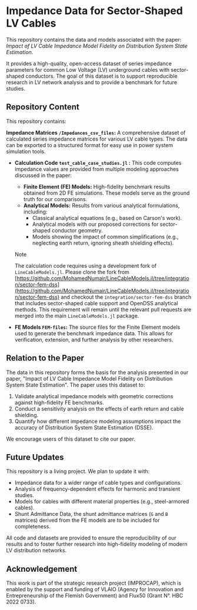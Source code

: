 # Impedance Data for Sector-Shaped LV Cables

This repository contains the data and models associated with the paper: *Impact of LV Cable Impedance Model Fidelity on Distribution System State Estimation*.

It provides a high-quality, open-access dataset of series impedance parameters for common Low Voltage (LV) underground cables with sector-shaped conductors. The goal of this dataset is to support reproducible research in LV network analysis and to provide a benchmark for future studies.

## Repository Content

This repository contains:

**Impedance Matrices `/Impedances_csv_files`:** A comprehensive dataset of calculated series impedance matrices for various LV cable types. The data can be exported to a structured format for easy use in power system simulation tools.
*   **Calculation Code `test_cable_case_studies.jl` :**  This code computes impedance values are provided from multiple modeling approaches discussed in the paper:
    *   **Finite Element (FE) Models:** High-fidelity benchmark results obtained from 2D FE simulations. These models serve as the ground truth for our comparisons.
    *   **Analytical Models:** Results from various analytical formulations, including:
        *   Classical analytical equations (e.g., based on Carson's work).
        *   Analytical models with our proposed corrections for sector-shaped conductor geometry.
        *   Models showing the impact of common simplifications (e.g., neglecting earth return, ignoring sheath shielding effects).

    > [!NOTE]
    > The calculation code requires using a development fork of `LineCableModels.jl`. Please clone the fork from [https://github.com/MohamedNumair/LineCableModels.jl/tree/integration/sector-fem-dss](https://github.com/MohamedNumair/LineCableModels.jl/tree/integration/sector-fem-dss) and checkout the `integration/sector-fem-dss` branch that includes sector-shaped cable support and OpenDSS analytical methods. This requirement will remain until the relevant pull requests are merged into the main `LineCableModels.jl` package.

*   **FE Models `FEM-files`:** The source files for the Finite Element models used to generate the benchmark impedance data. This allows for verification, extension, and further analysis by other researchers.

## Relation to the Paper

The data in this repository forms the basis for the analysis presented in our paper, "Impact of LV Cable Impedance Model Fidelity on Distribution System State Estimation". The paper uses this dataset to:

1.  Validate analytical impedance models with geometric corrections against high-fidelity FE benchmarks.
2.  Conduct a sensitivity analysis on the effects of earth return and cable shielding.
3.  Quantify how different impedance modeling assumptions impact the accuracy of Distribution System State Estimation (DSSE).

We encourage users of this dataset to cite our paper.

## Future Updates

This repository is a living project. We plan to update it with:

*   Impedance data for a wider range of cable types and configurations.
*   Analysis of frequency-dependent effects for harmonic and transient studies.
*   Models for cables with different material properties (e.g., steel-armored cables).
*   Shunt Admittance Data, the shunt admittance matrices (`G` and `B` matrices) derived from the FE models are to be included for completeness.

All code and datasets are provided to ensure the reproducibility of our results and to foster further research into high-fidelity modeling of modern LV distribution networks.

## Acknowledgement

This work is part of the strategic research project (IMPROCAP), which
is enabled by the support and funding of VLAIO (Agency for Innovation
and Entrepreneurship of the Flemish Government) and Flux50 (Grant N°.
HBC 2022 0733).
